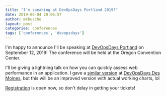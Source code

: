 ```yaml
---
title: "I'm speaking at DevOpsDays Portland 2019!"
date: 2019-06-04 20:06:57
author: mrbusche
layout: post
categories: conferences
tags: ['conferences', 'devopsdays']
---
```


I'm happy to announce I'll be speaking at [DevOpsDays Portland](https://devopsdays.org/events/2019-portland/welcome/) on September 12, 2019! The conference will be held at the Oregon Convention Center.

I'll be giving a lightning talk on how you can quickly assess web performance in an application. I gave a [similar version](https://youtu.be/Xg6FAU7s61g) at [DevOpsDays Des Moines](https://www.devopsdays.org/events/2019-des-moines/welcome/), but this will be an improved version with actual working charts, lol

[Registration](https://devopsdayspdx2019.busyconf.com/bookings/new) is open now, so don't delay in getting your tickets!
